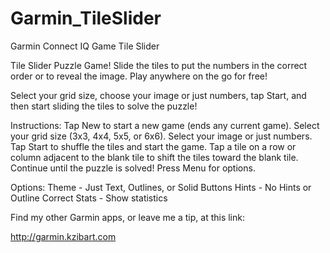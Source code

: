 # Garmin_TileSlider
Garmin Connect IQ Game Tile Slider

Tile Slider Puzzle Game!  Slide the tiles to put the numbers in the correct order or to reveal the image.  Play anywhere on the go for free!

Select your grid size, choose your image or just numbers, tap Start, and then start sliding the tiles to solve the puzzle!

Instructions:
Tap New to start a new game (ends any current game).
Select your grid size (3x3, 4x4, 5x5, or 6x6).
Select your image or just numbers.
Tap Start to shuffle the tiles and start the game.
Tap a tile on a row or column adjacent to the blank tile to shift the tiles toward the blank tile.
Continue until the puzzle is solved!
Press Menu for options.

Options:
Theme - Just Text, Outlines, or Solid Buttons
Hints - No Hints or Outline Correct
Stats - Show statistics

Find my other Garmin apps, or leave me a tip, at this link:

http://garmin.kzibart.com
